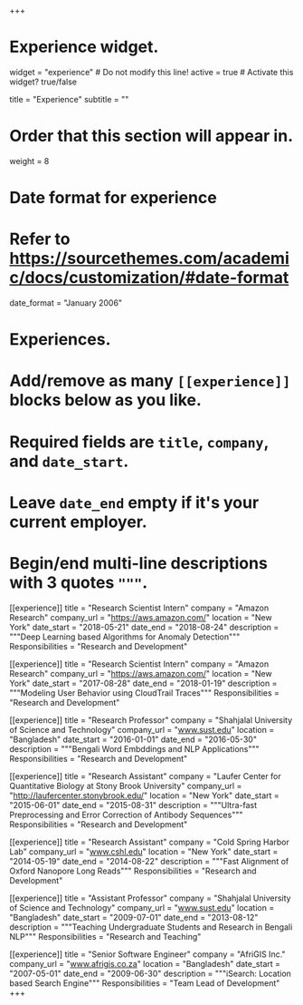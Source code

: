 +++
# Experience widget.
widget = "experience"  # Do not modify this line!
active = true  # Activate this widget? true/false

title = "Experience"
subtitle = ""

# Order that this section will appear in.
weight = 8

# Date format for experience
#   Refer to https://sourcethemes.com/academic/docs/customization/#date-format
date_format = "January 2006"

# Experiences.
#   Add/remove as many `[[experience]]` blocks below as you like.
#   Required fields are `title`, `company`, and `date_start`.
#   Leave `date_end` empty if it's your current employer.
#   Begin/end multi-line descriptions with 3 quotes `"""`.

[[experience]]
  title = "Research Scientist Intern"
  company = "Amazon Research"
  company_url = "https://aws.amazon.com/"
  location = "New York"
  date_start = "2018-05-21"
  date_end = "2018-08-24"
  description = """Deep Learning based Algorithms for Anomaly Detection"""
  Responsibilities = "Research and Development"

[[experience]]
  title = "Research Scientist Intern"
  company = "Amazon Research"
  company_url = "https://aws.amazon.com/"
  location = "New York"
  date_start = "2017-08-28"
  date_end = "2018-01-19"
  description = """Modeling User Behavior using CloudTrail Traces"""
  Responsibilities = "Research and Development"


[[experience]]
  title = "Research Professor"
  company = "Shahjalal University of Science and Technology"
  company_url = "www.sust.edu"
  location = "Bangladesh"
  date_start = "2016-01-01"
  date_end = "2016-05-30"
  description = """Bengali Word Embddings and NLP Applications"""
  Responsibilities = "Research and Development"


[[experience]]
  title = "Research Assistant"
  company = "Laufer Center for Quantitative Biology at Stony Brook University"
  company_url = "http://laufercenter.stonybrook.edu/"
  location = "New York"
  date_start = "2015-06-01"
  date_end = "2015-08-31"
  description = """Ultra-fast Preprocessing and Error Correction of Antibody Sequences"""
  Responsibilities = "Research and Development"

[[experience]]
  title = "Research Assistant"
  company = "Cold Spring Harbor Lab"
  company_url = "www.cshl.edu"
  location = "New York"
  date_start = "2014-05-19"
  date_end = "2014-08-22"
  description = """Fast Alignment of Oxford Nanopore Long Reads"""
  Responsibilities = "Research and Development"

[[experience]]
  title = "Assistant Professor"
  company = "Shahjalal University of Science and Technology"
  company_url = "www.sust.edu"
  location = "Bangladesh"
  date_start = "2009-07-01"
  date_end = "2013-08-12"
  description = """Teaching Undergraduate Students and Research in Bengali NLP"""
  Responsibilities = "Research and Teaching"

[[experience]]
  title = "Senior Software Engineer"
  company = "AfriGIS Inc."
  company_url = "www.afrigis.co.za"
  location = "Bangladesh"
  date_start = "2007-05-01"
  date_end = "2009-06-30"
  description = """iSearch: Location based Search Engine"""
  Responsibilities = "Team Lead of Development"
+++
